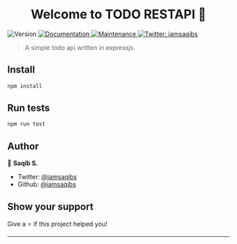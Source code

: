 <h1 align="center">Welcome to TODO RESTAPI 👋</h1>
<p>
  <img alt="Version" src="https://img.shields.io/badge/version-1.0.0-blue.svg?cacheSeconds=2592000" />
  <a href="https://github.com/iamsaqibs/todo-expressjs#readme">
    <img alt="Documentation" src="https://img.shields.io/badge/documentation-yes-brightgreen.svg" target="_blank" />
  </a>
  <a href="https://github.com/iamsaqibs/todo-expressjs/graphs/commit-activity">
    <img alt="Maintenance" src="https://img.shields.io/badge/Maintained%3F-yes-green.svg" target="_blank" />
  </a>
  <a href="https://twitter.com/iamsaqibs">
    <img alt="Twitter: iamsaqibs" src="https://img.shields.io/twitter/follow/iamsaqibs.svg?style=social" target="_blank" />
  </a>
</p>

> A simple todo api written in expressjs.

## Install

```sh
npm install
```

## Run tests

```sh
npm run test
```

## Author

👤 **Saqib S.**

* Twitter: [@iamsaqibs](https://twitter.com/iamsaqibs)
* Github: [@iamsaqibs](https://github.com/iamsaqibs)

## Show your support

Give a ⭐️ if this project helped you!

***